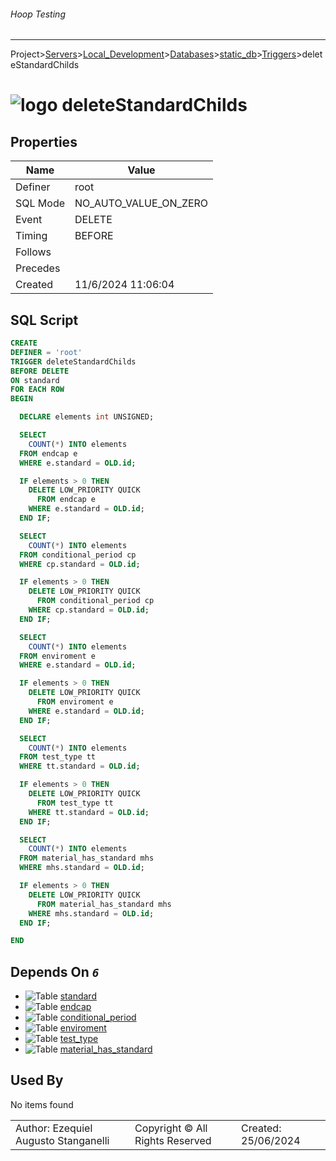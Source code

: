###### Hoop Testing
___
Project>[Servers](../../../../Servers.md)>[Local_Development](../../../Local_Development.md)>[Databases](../../Databases.md)>[static_db](../static_db.md)>[Triggers](Triggers.md)>deleteStandardChilds


# ![logo](../../../../../Images/trigger64.svg) deleteStandardChilds


## <a name="#Properties"></a>Properties
|Name|Value|
|---|---|
|Definer|root|
|SQL Mode|NO_AUTO_VALUE_ON_ZERO|
|Event|DELETE|
|Timing|BEFORE|
|Follows||
|Precedes||
|Created|11/6/2024 11:06:04|


## <a name="#SqlScript"></a>SQL Script
```SQL
CREATE
DEFINER = 'root'
TRIGGER deleteStandardChilds
BEFORE DELETE
ON standard
FOR EACH ROW
BEGIN

  DECLARE elements int UNSIGNED;

  SELECT
    COUNT(*) INTO elements
  FROM endcap e
  WHERE e.standard = OLD.id;

  IF elements > 0 THEN
    DELETE LOW_PRIORITY QUICK
      FROM endcap e
    WHERE e.standard = OLD.id;
  END IF;

  SELECT
    COUNT(*) INTO elements
  FROM conditional_period cp
  WHERE cp.standard = OLD.id;

  IF elements > 0 THEN
    DELETE LOW_PRIORITY QUICK
      FROM conditional_period cp
    WHERE cp.standard = OLD.id;
  END IF;

  SELECT
    COUNT(*) INTO elements
  FROM enviroment e
  WHERE e.standard = OLD.id;

  IF elements > 0 THEN
    DELETE LOW_PRIORITY QUICK
      FROM enviroment e
    WHERE e.standard = OLD.id;
  END IF;

  SELECT
    COUNT(*) INTO elements
  FROM test_type tt
  WHERE tt.standard = OLD.id;

  IF elements > 0 THEN
    DELETE LOW_PRIORITY QUICK
      FROM test_type tt
    WHERE tt.standard = OLD.id;
  END IF;

  SELECT
    COUNT(*) INTO elements
  FROM material_has_standard mhs
  WHERE mhs.standard = OLD.id;

  IF elements > 0 THEN
    DELETE LOW_PRIORITY QUICK
      FROM material_has_standard mhs
    WHERE mhs.standard = OLD.id;
  END IF;

END
```

## <a name="#DependsOn"></a>Depends On _`6`_
- ![Table](../../../../../Images/table.svg) [standard](../Tables/standard.md)
- ![Table](../../../../../Images/table.svg) [endcap](../Tables/endcap.md)
- ![Table](../../../../../Images/table.svg) [conditional_period](../Tables/conditional_period.md)
- ![Table](../../../../../Images/table.svg) [enviroment](../Tables/enviroment.md)
- ![Table](../../../../../Images/table.svg) [test_type](../Tables/test_type.md)
- ![Table](../../../../../Images/table.svg) [material_has_standard](../Tables/material_has_standard.md)


## <a name="#UsedBy"></a>Used By
No items found

||||
|---|---|---|
|Author: Ezequiel Augusto Stanganelli|Copyright © All Rights Reserved|Created: 25/06/2024|